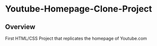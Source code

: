 # Youtube-Homepage-Clone-Project
## Overview
First HTML/CSS Project that replicates the homepage of Youtube.com
